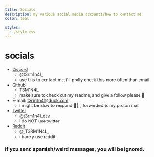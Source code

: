 ```yaml
---
title: Socials
description: my various social media accounts/how to contact me
color: teal

styles:
  - /style.css
---
```


# socials
* <a class="no-style socials fli" href="https://discord.com/users/861917446750863402">Discord</a>
  - @t3rm1n4l_
  - use this to contact me, i'll prolly check this more often than email
* <a class="no-style socials fli" href="https://github.com/T3M1N4L/">Github</a>
  - T3M1N4L
  - make sure to check out my readme, and give a follow please :pray:
* E-mail: [t3rm1n4l@duck.com](mailto:t3rm1n4l@duck.com)
  - i might be slow to respond :man_shrugging: , forwarded to my proton mail
* <a class="no-style socials fli" href="https://x.com/t3rm1n4l_dev">Twitter</a>
  - @t3rm1n4l_dev
  - i do NOT use twitter
* <a class="no-style socials fli" href="https://www.reddit.com/user/_T3RM1N4L_/">Reddit</a>
  - @\_T3RM1N4L_
  - i barely use reddit

### if you send spamish/weird messages, you will be ignored.

